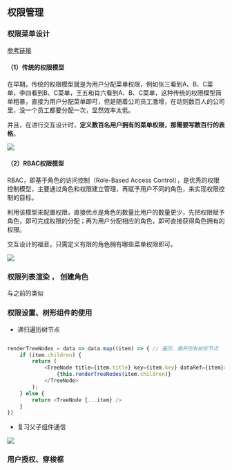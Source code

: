 ## 权限管理 

### 权限菜单设计
[参考链接](http://www.imooc.com/article/40553)

#### （1）传统的权限模型
在早期，传统的权限模型就是为用户分配菜单权限，例如张三看到A、B、C菜单，李四看到B、C菜单，王五和肖六看到A、B、C菜单，这种传统的权限模型简单粗暴，直接为用户分配菜单即可，但是随着公司员工激增，在动则数百人的公司里，没一个员工都要分配一次，显然效率太低。

并且，在进行交互设计时，**定义数百名用户拥有的菜单权限，那需要写数百行的表格**。

![](https://upload-images.jianshu.io/upload_images/9249356-a0faaf3dd42a9385.png?imageMogr2/auto-orient/strip%7CimageView2/2/w/1240)

#### （2）RBAC权限模型
RBAC，即基于角色的访问控制（Role-Based Access Control），是优秀的权限控制模型，主要通过角色和权限建立管理，再赋予用户不同的角色，来实现权限控制的目标。

利用该模型来配置权限，直接优点是角色的数量比用户的数量更少，先把权限赋予角色，即可完成权限的分配；再为用户分配相应的角色，即可直接获得角色拥有的权限。

交互设计的福音，只需定义有限的角色拥有哪些菜单权限即可。

![](https://upload-images.jianshu.io/upload_images/9249356-04081ef11abf8e68.png?imageMogr2/auto-orient/strip%7CimageView2/2/w/1240)

### 权限列表渲染 ， 创建角色 

与之前的类似

### 权限设置、树形组件的使用

- 递归遍历树节点

```javascript

renderTreeNodes = data => data.map((item) => { // 遍历、展开所有树形节点
    if (item.children) {
        return (
            <TreeNode title={item.title} key={item.key} dataRef={item}>
                {this.renderTreeNodes(item.children)}
            </TreeNode>
        );
    } else {
        return <TreeNode {...item} />
    }
})
```

- 复习父子组件通信

![](https://upload-images.jianshu.io/upload_images/9249356-26dbe8e0097aa9da.png?imageMogr2/auto-orient/strip%7CimageView2/2/w/1240)


### 用户授权、穿梭框

